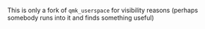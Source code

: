 This is only a fork of `qmk_userspace` for visibility reasons (perhaps somebody runs into it and finds something useful)
